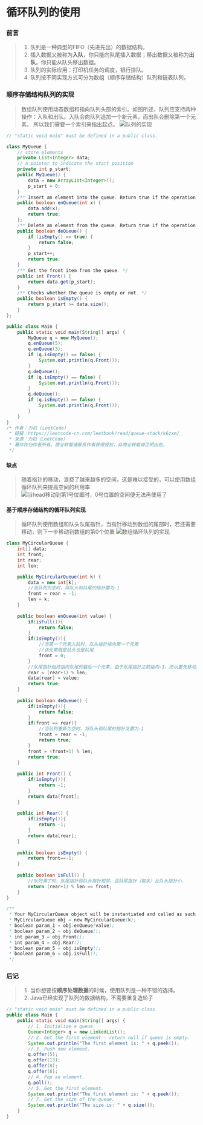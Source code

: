 # 循环队列的使用

### 前言
> 1. 队列是一种典型的FIFO（先进先出）的数据结构。
> 2. 插入数据又被称为**入队**，你只能向队尾插入数据；移出数据又被称为**出队**，你只能从队头移出数据。
> 3. 队列的实际应用：打印机任务的调度，银行排队。
> 4. 队列按不同实现方式可分为数组（顺序存储结构）队列和链表队列。

### 顺序存储结构队列的实现
> 数组队列使用动态数组和指向队列头部的索引。如图所述，队列应支持两种操作：入队和出队。入队会向队列追加一个新元素，而出队会删除第一个元素。 所以我们需要一个索引来指出起点。
> ![队列的实现](https://aliyun-lc-upload.oss-cn-hangzhou.aliyuncs.com/aliyun-lc-upload/uploads/2018/08/14/screen-shot-2018-05-03-at-151021.png "队列")

```java
// "static void main" must be defined in a public class.

class MyQueue {
    // store elements
    private List<Integer> data;         
    // a pointer to indicate the start position
    private int p_start;            
    public MyQueue() {
        data = new ArrayList<Integer>();
        p_start = 0;
    }
    /** Insert an element into the queue. Return true if the operation is successful. */
    public boolean enQueue(int x) {
        data.add(x);
        return true;
    };    
    /** Delete an element from the queue. Return true if the operation is successful. */
    public boolean deQueue() {
        if (isEmpty() == true) {
            return false;
        }
        p_start++;
        return true;
    }
    /** Get the front item from the queue. */
    public int Front() {
        return data.get(p_start);
    }
    /** Checks whether the queue is empty or not. */
    public boolean isEmpty() {
        return p_start >= data.size();
    }     
};

public class Main {
    public static void main(String[] args) {
        MyQueue q = new MyQueue();
        q.enQueue(5);
        q.enQueue(3);
        if (q.isEmpty() == false) {
            System.out.println(q.Front());
        }
        q.deQueue();
        if (q.isEmpty() == false) {
            System.out.println(q.Front());
        }
        q.deQueue();
        if (q.isEmpty() == false) {
            System.out.println(q.Front());
        }
    }
}
/* 作者：力扣 (LeetCode)
 * 链接：https://leetcode-cn.com/leetbook/read/queue-stack/k6zxm/
 * 来源：力扣（LeetCode）
 * 著作权归作者所有。商业转载请联系作者获得授权，非商业转载请注明出处。
 */
```

#### 缺点
> 随着指针的移动，浪费了越来越多的空间，这是难以接受的，可以使用数组循环队列来提高空间的利用率
> ![当head移动到第1号位置时，0号位置的空间便无法再使用了](https://aliyun-lc-upload.oss-cn-hangzhou.aliyuncs.com/aliyun-lc-upload/uploads/2018/07/21/screen-shot-2018-07-21-at-153713.png)

#### 基于顺序存储结构的循环队列实现
> 循环队列使用数组和队头队尾指针，当指针移动到数组的尾部时，若还需要移动，则下一步移动到数组的第0个位置
> ![数组循环队列的实现](https://img-blog.csdnimg.cn/20191219150256966.gif)

```java
class MyCircularQueue {
    int[] data;
    int front;
    int rear;
    int len;

    public MyCircularQueue(int k) {
        data = new int[k];
        //当队列为空时，将队头和队尾的指针置为-1
        front = rear = -1;
        len = k;
    }
    
    public boolean enQueue(int value) {
        if(isFull()){
            return false;
        }
        if(isEmpty()){
            //当第一个元素入队时，队头指针指向第一个元素
            //该元素既是队头也是队尾
            front = 0;
        }
        //队尾指针始终指向队尾的最后一个元素，由于队尾指针之前指向-1，所以要先移动指针再把数据入队
        rear = (rear+1) % len;
        data[rear] = value;
        return true;
    }
    
    public boolean deQueue() {
        if(isEmpty()){
            return false;
        }
        if(front == rear){
            //当队列重新为空时，将队头和队尾的指针又置为-1
            front = rear = -1;
            return true;
        }
        front = (front+1) % len;
        return true;
    }
    
    public int Front() {
        if(isEmpty()){
            return -1;
        }
        return data[front];
    }
    
    public int Rear() {
        if(isEmpty()){
            return -1;
        }
        return data[rear];
    }
    
    public boolean isEmpty() {
        return front==-1;
    }
    
    public boolean isFull() {
        //队列满了时，队尾指针和队头指针相邻，且队尾指针（取余）比队头指针小.
        return (rear+1) % len == front;
    }
}

/**
 * Your MyCircularQueue object will be instantiated and called as such:
 * MyCircularQueue obj = new MyCircularQueue(k);
 * boolean param_1 = obj.enQueue(value);
 * boolean param_2 = obj.deQueue();
 * int param_3 = obj.Front();
 * int param_4 = obj.Rear();
 * boolean param_5 = obj.isEmpty();
 * boolean param_6 = obj.isFull();
 */
```


### 后记
> 1. 当你想要按**顺序处理数据**的时候，使用队列是一种不错的选择。
> 2. Java已经实现了队列的数据结构，不需要重复造轮子
```java
// "static void main" must be defined in a public class.
public class Main {
    public static void main(String[] args) {
        // 1. Initialize a queue.
        Queue<Integer> q = new LinkedList();
        // 2. Get the first element - return null if queue is empty.
        System.out.println("The first element is: " + q.peek());
        // 3. Push new element.
        q.offer(5);
        q.offer(13);
        q.offer(8);
        q.offer(6);
        // 4. Pop an element.
        q.poll();
        // 5. Get the first element.
        System.out.println("The first element is: " + q.peek());
        // 7. Get the size of the queue.
        System.out.println("The size is: " + q.size());
    }
}
```